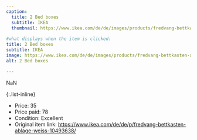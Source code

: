 ```yaml
---
caption:
  title: 2 Bed boxes
  subtitle: IKEA
  thumbnail: https://www.ikea.com/de/de/images/products/fredvang-bettkasten-ablage-weiss__0962752_pe808963_s5.jpg
  
#what displays when the item is clicked:
title: 2 Bed boxes
subtitle: IKEA
image: https://www.ikea.com/de/de/images/products/fredvang-bettkasten-ablage-weiss__0962752_pe808963_s5.jpg
alt: 2 Bed boxes

---
```

NaN

{:.list-inline} 
- Price: 35
- Price paid: 78
- Condition: Excellent
- Original item link: https://www.ikea.com/de/de/p/fredvang-bettkasten-ablage-weiss-10493638/
